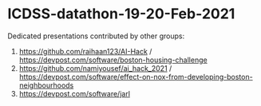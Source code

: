 # ICDSS-datathon-19-20-Feb-2021
Dedicated presentations contributed by other groups: 
1. https://github.com/raihaan123/AI-Hack / https://devpost.com/software/boston-housing-challenge
2. https://github.com/namiyousef/ai_hack_2021 / https://devpost.com/software/effect-on-nox-from-developing-boston-neighbourhoods
3. https://devpost.com/software/jarl
